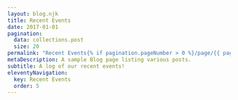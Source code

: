 ```yaml
---
layout: blog.njk
title: Recent Events
date: 2017-01-01
pagination:
  data: collections.post
  size: 20
permalink: "Recent Events{% if pagination.pageNumber > 0 %}/page/{{ pagination.pageNumber }}{% endif %}/index.html"
metaDescription: A sample Blog page listing various posts.
subtitle: A log of our recent events!
eleventyNavigation:
  key: Recent Events
  order: 5
---
```

